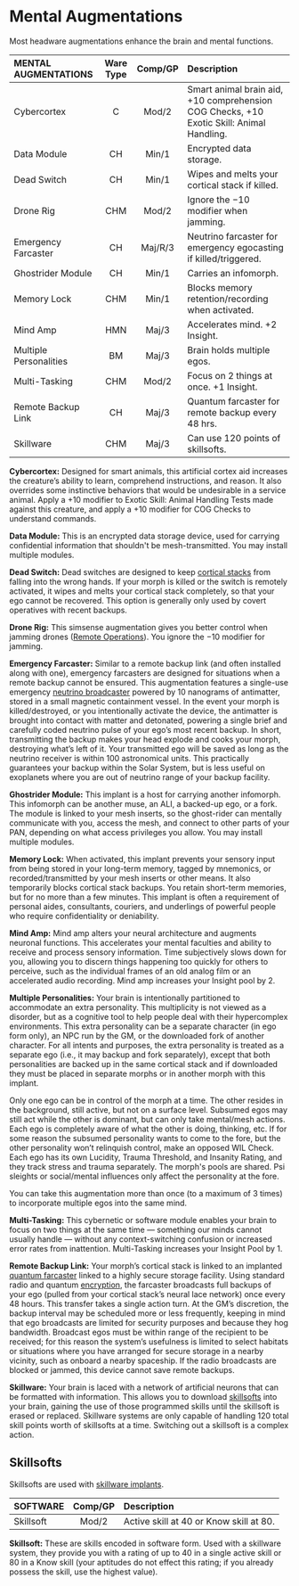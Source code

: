 # Mental Augmentations

Most headware augmentations enhance the brain and mental functions.

| MENTAL AUGMENTATIONS   | Ware Type | Comp/<!-- CLEANED wbr -->GP | Description                                                                              |
| :--------------------- | :-------: | :----------: | :--------------------------------------------------------------------------------------- |
| Cybercortex            |     C     |    Mod/2     | Smart animal brain aid, +10 comprehension COG Checks, +10 Exotic Skill: Animal Handling. |
| Data Module            |    CH     |    Min/1     | Encrypted data storage.                                                                  |
| Dead Switch            |    CH     |    Min/1     | Wipes and melts your cortical stack if killed.                                           |
| Drone Rig              |    CHM    |    Mod/2     | Ignore the −10 modifier when jamming.                                                    |
| Emergency Farcaster    |    CH     |   Maj/R/3    | Neutrino farcaster for emergency egocasting if killed/triggered.                         |
| Ghostrider Module      |    CH     |    Min/1     | Carries an infomorph.                                                                    |
| Memory Lock            |    CHM    |    Min/1     | Blocks memory retention/recording when activated.                                        |
| Mind Amp               |    HMN    |    Maj/3     | Accelerates mind. +2 Insight.                                                            |
| Multiple Personalities |    BM     |    Maj/3     | Brain holds multiple egos.                                                               |
| Multi-Tasking          |    CHM    |    Mod/2     | Focus on 2 things at once. +1 Insight.                                                   |
| Remote Backup Link     |    CH     |    Maj/3     | Quantum farcaster for remote backup every 48 hrs.                                        |
| Skillware              |    CHM    |    Maj/3     | Can use 120 points of skillsofts.                                                        |

**Cybercortex:** Designed for smart animals, this artificial cortex aid increases the creature’s ability to learn, comprehend instructions, and reason. It also overrides some instinctive behaviors that would be undesirable in a service animal. Apply a +10 modifier to Exotic Skill: Animal Handling Tests made against this creature, and apply a +10 modifier for COG Checks to understand commands.

**Data Module:** This is an encrypted data storage device, used for carrying confidential information that shouldn't be mesh-transmitted. You may install multiple modules.

**Dead Switch:** Dead switches are designed to keep [cortical stacks](../16/05-common-tech-and-ware.md#standard-augmentations) from falling into the wrong hands. If your morph is killed or the switch is remotely activated, it wipes and melts your cortical stack completely, so that your ego cannot be recovered. This option is generally only used by covert operatives with recent backups.

**Drone Rig:** This simsense augmentation gives you better control when jamming drones ([Remote Operations](../16/21-robots.md#remote-operations)). You ignore the −10 modifier for jamming.

**Emergency Farcaster:** Similar to a remote backup link (and often installed along with one), emergency farcasters are designed for situations when a remote backup cannot be ensured. This augmentation features a single-use emergency [neutrino broadcaster](../16/16-comms-and-mesh-gear.md#neutrino-communicators) powered by 10 nanograms of antimatter, stored in a small magnetic containment vessel. In the event your morph is killed/destroyed, or you intentionally activate the device, the antimatter is brought into contact with matter and detonated, powering a single brief and carefully coded neutrino pulse of your ego’s most recent backup. In short, transmitting the backup makes your head explode and cooks your morph, destroying what’s left of it. Your transmitted ego will be saved as long as the neutrino receiver is within 100 astronomical units. This practically guarantees your backup within the Solar System, but is less useful on exoplanets where you are out of neutrino range of your backup facility.

**Ghostrider Module:** This implant is a host for carrying another infomorph. This infomorph can be another muse, an ALI, a backed-up ego, or a fork. The module is linked to your mesh inserts, so the ghost-rider can mentally communicate with you, access the mesh, and connect to other parts of your PAN, depending on what access privileges you allow. You may install multiple modules.

**Memory Lock:** When activated, this implant prevents your sensory input from being stored in your long-term memory, tagged by mnemonics, or recorded/transmitted by your mesh inserts or other means. It also temporarily blocks cortical stack backups. You retain short-term memories, but for no more than a few minutes. This implant is often a requirement of personal aides, consultants, couriers, and underlings of powerful people who require confidentiality or deniability.

**Mind Amp:** Mind amp alters your neural architecture and augments neuronal functions. This accelerates your mental faculties and ability to receive and process sensory information. Time subjectively slows down for you, allowing you to discern things happening too quickly for others to perceive, such as the individual frames of an old analog film or an accelerated audio recording. Mind amp increases your Insight pool by 2.

**Multiple Personalities:** Your brain is intentionally partitioned to accommodate an extra personality. This multiplicity is not viewed as a disorder, but as a cognitive tool to help people deal with their hypercomplex environments. This extra personality can be a separate character (in ego form only), an NPC run by the GM, or the downloaded fork of another character. For all intents and purposes, the extra personality is treated as a separate ego (i.e., it may backup and fork separately), except that both personalities are backed up in the same cortical stack and if downloaded they must be placed in separate morphs or in another morph with this implant.

Only one ego can be in control of the morph at a time. The other resides in the background, still active, but not on a surface level. Subsumed egos may still act while the other is dominant, but can only take mental/mesh actions. Each ego is completely aware of what the other is doing, thinking, etc. If for some reason the subsumed personality wants to come to the fore, but the other personality won’t relinquish control, make an opposed WIL Check. Each ego has its own Lucidity, Trauma Threshold, and Insanity Rating, and they track stress and trauma separately. The morph's pools are shared. Psi sleights or social/mental influences only affect the personality at the fore.

You can take this augmentation more than once (to a maximum of 3 times) to incorporate multiple egos into the same mind.

**Multi-Tasking:** This cybernetic or software module enables your brain to focus on two things at the same time — something our minds cannot usually handle — without any context-switching confusion or increased error rates from inattention. Multi-Tasking increases your Insight Pool by 1.

**Remote Backup Link:** Your morph’s cortical stack is linked to an implanted [quantum farcaster](../16/16-comms-and-mesh-gear.md#quantum-farcasters) linked to a highly secure storage facility. Using standard radio and quantum [encryption](../13/05-authentication-and-encryption.md#encryption), the farcaster broadcasts full backups of your ego (pulled from your cortical stack’s neural lace network) once every 48 hours. This transfer takes a single action turn. At the GM’s discretion, the backup interval may be scheduled more or less frequently, keeping in mind that ego broadcasts are limited for security purposes and because they hog bandwidth. Broadcast egos must be within range of the recipient to be received; for this reason the system’s usefulness is limited to select habitats or situations where you have arranged for secure storage in a nearby vicinity, such as onboard a nearby spaceship. If the radio broadcasts are blocked or jammed, this device cannot save remote backups.

**Skillware:** Your brain is laced with a network of artificial neurons that can be formatted with information. This allows you to download [skillsofts](../16/08-mental-augmentations.md#skillsofts) into your brain, gaining the use of those programmed skills until the skillsoft is erased or replaced. Skillware systems are only capable of handling 120 total skill points worth of skillsofts at a time. Switching out a skillsoft is a complex action.

## Skillsofts

Skillsofts are used with [skillware implants](../16/08-mental-augmentations.md).

| SOFTWARE  | Comp/<!-- CLEANED wbr -->GP | Description                             |
| :-------- | :----------: | :-------------------------------------- |
| Skillsoft |    Mod/2     | Active skill at 40 or Know skill at 80. |

**Skillsoft:** These are skills encoded in software form. Used with a skillware system, they provide you with a rating of up to 40 in a single active skill or 80 in a Know skill (your aptitudes do not effect this rating; if you already possess the skill, use the highest value).

